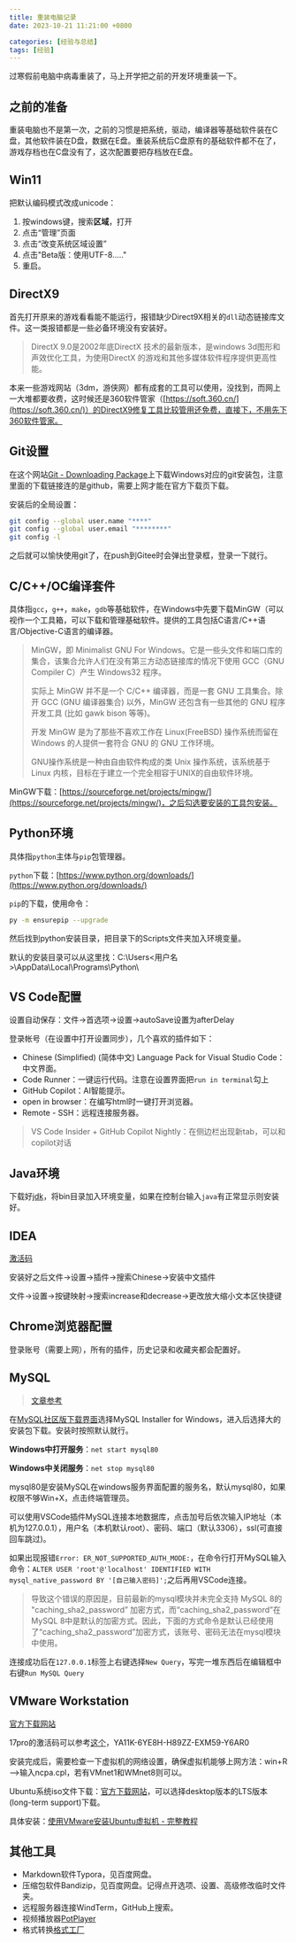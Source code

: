 ```yaml
---
title: 重装电脑记录
date: 2023-10-21 11:21:00 +0800

categories: [经验与总结]
tags: [经验]
---
```


过寒假前电脑中病毒重装了，马上开学把之前的开发环境重装一下。

## 之前的准备

重装电脑也不是第一次，之前的习惯是把系统，驱动，编译器等基础软件装在C盘，其他软件装在D盘，数据在E盘。重装系统后C盘原有的基础软件都不在了，游戏存档也在C盘没有了，这次配置要把存档放在E盘。

## Win11

把默认编码模式改成unicode：

1. 按windows键，搜索**区域**，打开
2. 点击“管理”页面
3. 点击“改变系统区域设置”
4. 点击"Beta版：使用UTF-8....."
5. 重启。

## DirectX9

首先打开原来的游戏看看能不能运行，报错缺少Direct9X相关的`dll`动态链接库文件。这一类报错都是一些必备环境没有安装好。

> DirectX 9.0是2002年底DirectX 技术的最新版本，是windows 3d图形和声效优化工具，为使用DirectX 的游戏和其他多媒体软件程序提供更高性能。

本来一些游戏网站（3dm，游侠网）都有成套的工具可以使用，没找到，而网上一大堆都要收费，这时候还是360软件管家（[https://soft.360.cn/](https://soft.360.cn/)）的DirectX9修复工具比较管用还免费，直接下，不用先下360软件管家。

## Git设置

在这个网站[Git - Downloading Package](https://git-scm.com/download/win)上下载Windows对应的git安装包，注意里面的下载链接连的是github，需要上网才能在官方下载页下载。

安装后的全局设置：

```bash
git config --global user.name "****"
git config --global user.email "********"
git config -l
```

之后就可以愉快使用git了，在push到Gitee时会弹出登录框，登录一下就行。

## C/C++/OC编译套件

具体指`gcc`，`g++`，`make`，`gdb`等基础软件，在Windows中先要下载MinGW（可以视作一个工具箱，可以下载和管理基础软件。提供的工具包括C语言/C++语言/Objective-C语言的编译器。

> MinGW，即 Minimalist GNU For Windows。它是一些头文件和端口库的集合，该集合允许人们在没有第三方动态链接库的情况下使用 GCC（GNU Compiler C）产生 Windows32 程序。
>
> 实际上 MinGW 并不是一个 C/C++ 编译器，而是一套 GNU 工具集合。除开 GCC (GNU 编译器集合) 以外，MinGW 还包含有一些其他的 GNU 程序开发工具 (比如 gawk bison 等等)。
>
> 开发 MinGW 是为了那些不喜欢工作在 Linux(FreeBSD) 操作系统而留在 Windows 的人提供一套符合 GNU 的 GNU 工作环境。
>
> GNU操作系统是一种由自由软件构成的类 Unix 操作系统，该系统基于 Linux 内核，目标在于建立一个完全相容于UNIX的自由软件环境。

MinGW下载：[https://sourceforge.net/projects/mingw/](https://sourceforge.net/projects/mingw/)，之后勾选要安装的工具包安装。

## Python环境

具体指`python`主体与`pip`包管理器。

`python`下载：[https://www.python.org/downloads/](https://www.python.org/downloads/)

`pip`的下载，使用命令：

```sh
py -m ensurepip --upgrade
```

然后找到python安装目录，把目录下的Scripts文件夹加入环境变量。

默认的安装目录可以从这里找：C:\Users\<用户名>\AppData\Local\Programs\Python\

## VS Code配置

设置自动保存：文件->首选项->设置->autoSave设置为afterDelay

登录帐号（在设置中打开设置同步），几个喜欢的插件如下：

- Chinese (Simplified) (简体中文) Language Pack for Visual Studio Code：中文界面。
- Code Runner：一键运行代码。注意在设置界面把`run in terminal`勾上
- GitHub Copilot：AI智能提示。
- open in browser：在编写html时一键打开浏览器。
- Remote - SSH：远程连接服务器。

> VS Code Insider + GitHub Copilot Nightly：在侧边栏出现新tab，可以和copilot对话

## Java环境

下载好[jdk](https://www.oracle.com/cn/java/technologies/downloads/)，将bin目录加入环境变量，如果在控制台输入`java`有正常显示则安装好。

## IDEA

[激活码](http://idea.955code.com/)

安装好之后文件->设置->插件->搜索Chinese->安装中文插件

文件->设置->按键映射->搜索increase和decrease->更改放大缩小文本区快捷键

## Chrome浏览器配置

登录账号（需要上网），所有的插件，历史记录和收藏夹都会配置好。

## MySQL

> [文章参考](https://blog.csdn.net/weixin_53051813/article/details/127038996)

在[MySQL社区版下载界面](https://dev.mysql.com/downloads/)选择MySQL Installer for Windows，进入后选择大的安装包下载。安装时按照默认就行。

**Windows中打开服务**：`net start mysql80`

**Windows中关闭服务**：`net stop mysql80`

mysql80是安装MySQL在windows服务界面配置的服务名，默认mysql80，如果权限不够Win+X，点击终端管理员。

可以使用VSCode插件MySQL连接本地数据库，点击加号后依次输入IP地址（本机为127.0.0.1），用户名（本机默认root）、密码、端口（默认3306），ssl(可直接回车跳过)。

如果出现报错`Error: ER_NOT_SUPPORTED_AUTH_MODE:`，在命令行打开MySQL输入命令：`ALTER USER 'root'@'localhost' IDENTIFIED WITH mysql_native_password BY '[自己输入密码]';`之后再用VSCode连接。

> 导致这个错误的原因是，目前最新的mysql模块并未完全支持 MySQL 8的  "caching_sha2_password” 加密方式，而“caching_sha2_password”在MySQL 8中是默认的加密方式。因此，下面的方式命令是默认已经使用了“caching_sha2_password”加密方式，该账号、密码无法在mysql模块中使用。

连接成功后在`127.0.0.1`标签上右键选择`New Query`，写完一堆东西后在编辑框中右键`Run MySQL Query`

## VMware Workstation

[官方下载网站](https://www.vmware.com/cn/products/workstation-pro.html)

17pro的激活码可以参考[这个](https://www.bilibili.com/read/cv20885433/)，YA11K-6YE8H-H89ZZ-EXM59-Y6AR0

安装完成后，需要检查一下虚拟机的网络设置，确保虚拟机能够上网方法：win+R—>输入ncpa.cpl，若有VMnet1和WMnet8则可以。

Ubuntu系统iso文件下载：[官方下载网站](https://ubuntu.com/download/desktop)，可以选择desktop版本的LTS版本(long-term support)下载。

具体安装：[使用VMware安装Ubuntu虚拟机 - 完整教程](https://blog.csdn.net/Amentos/article/details/127757692)

## 其他工具

- Markdown软件Typora，见百度网盘。
- 压缩包软件Bandizip，见百度网盘。记得点开选项、设置、高级修改临时文件夹。
- 远程服务器连接WindTerm，GitHub上搜索。
- 视频播放器[PotPlayer](https://potplayer.org/)
- 格式转换[格式工厂](http://www.pcgeshi.com/index.html)
